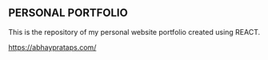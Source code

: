 


## PERSONAL PORTFOLIO

This is the repository of my personal website portfolio created using REACT. 

https://abhayprataps.com/


